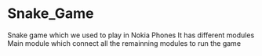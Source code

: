 # Snake_Game
Snake game which we used to play in Nokia Phones
It has different modules
Main module which connect all the remainning modules to run the game
